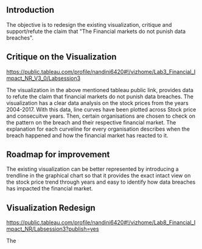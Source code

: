 ## Introduction
The objective is to redesign the existing visualization, critique and support/refute the claim that "The Financial markets do not punish data breaches".

## Critique on the Visualization
https://public.tableau.com/profile/nandini6420#!/vizhome/Lab3_Financial_Impact_NR_V3_0/Labsession3

The visualization in the above mentioned tableau public link, provides data to refute the claim that financial markets do not punish data breaches. The visualization has a clear data analysis on the stock prices from the years 2004-2017. With this data, line curves have been plotted across Stock price and consecuitve years. Then, certain organisations are chosen to check on the pattern on the breach and their respective financial market. The explanation for each curveline for every organisation describes when the breach happened and how the financial market has reacted to it. 

## Roadmap for improvement
The existing visualization can be better represented by introducing a trendline in the graphical chart so that it provides the exact intact view on the stock price trend through years and easy to identify how data breaches has impacted the financial market.

## Visualization Redesign
https://public.tableau.com/profile/nandini6420#!/vizhome/Lab8_Financial_Impact_NR/Labsession3?publish=yes

The 

